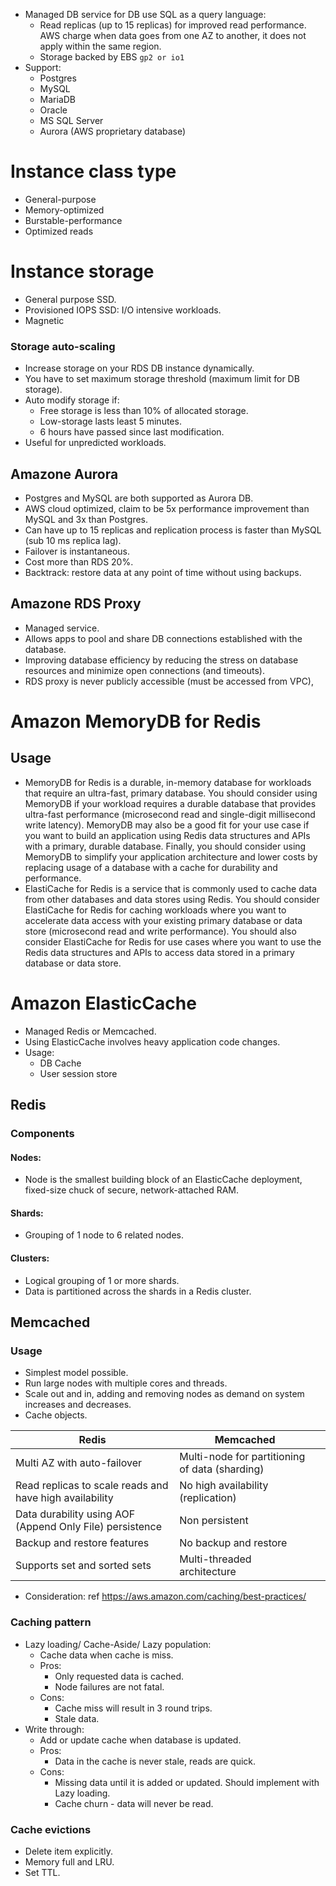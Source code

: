 - Managed DB service for DB use SQL as a query language:
	- Read replicas (up to 15 replicas) for improved read performance. AWS charge when data goes from one AZ to another, it does not apply within the same region.
	- Storage backed by EBS `gp2 or io1`
- Support:
	- Postgres
	- MySQL
	- MariaDB
	- Oracle
	- MS SQL Server
	- Aurora (AWS proprietary database)
# Instance class type
- General-purpose
- Memory-optimized
- Burstable-performance
- Optimized reads
# Instance storage
- General purpose SSD.
- Provisioned IOPS SSD: I/O intensive workloads.
- Magnetic
### Storage auto-scaling
- Increase storage on your RDS DB instance dynamically.
- You have to set maximum storage threshold (maximum limit for DB storage).
- Auto modify storage if:
	- Free storage is less than 10% of allocated storage.
	- Low-storage lasts least 5 minutes.
	- 6 hours have passed since last modification.
- Useful for unpredicted workloads.
## Amazone Aurora
- Postgres and MySQL are both supported as Aurora DB.
- AWS cloud optimized, claim to be 5x performance improvement than MySQL and 3x than Postgres.
- Can have up to 15 replicas and replication process is faster than MySQL (sub 10 ms replica lag).
- Failover is instantaneous.
- Cost more than RDS 20%.
- Backtrack: restore data at any point of time without using backups.
## Amazone RDS Proxy
- Managed service.
- Allows apps to pool and share DB connections established with the database.
- Improving database efficiency by reducing the stress on database resources and minimize open connections (and timeouts).
- RDS proxy is never publicly accessible (must be accessed from VPC),
# Amazon MemoryDB for Redis
## Usage
- MemoryDB for Redis is a durable, in-memory database for workloads that require an ultra-fast, primary database. You should consider using MemoryDB if your workload requires a durable database that provides ultra-fast performance (microsecond read and single-digit millisecond write latency). MemoryDB may also be a good fit for your use case if you want to build an application using Redis data structures and APIs with a primary, durable database. Finally, you should consider using MemoryDB to simplify your application architecture and lower costs by replacing usage of a database with a cache for durability and performance.
- ElastiCache for Redis is a service that is commonly used to cache data from other databases and data stores using Redis. You should consider ElastiCache for Redis for caching workloads where you want to accelerate data access with your existing primary database or data store (microsecond read and write performance). You should also consider ElastiCache for Redis for use cases where you want to use the Redis data structures and APIs to access data stored in a primary database or data store.
# Amazon ElasticCache
- Managed Redis or Memcached.
- Using ElasticCache involves heavy application code changes.
- Usage:
	- DB Cache
	- User session store
## Redis
### Components
#### Nodes:
- Node is the smallest building block of an ElasticCache deployment, fixed-size chuck of secure, network-attached RAM.
#### Shards:
- Grouping of 1 node to 6 related nodes.
#### Clusters:
- Logical grouping of 1 or more shards.
- Data is partitioned across the shards in a Redis cluster.
## Memcached
### Usage
- Simplest model possible.
- Run large nodes with multiple cores and threads.
- Scale out and in, adding and removing nodes as demand on system increases and decreases.
- Cache objects.

| Redis                                                    | Memcached                                      |     |
| -------------------------------------------------------- | ---------------------------------------------- | --- |
| Multi AZ with auto-failover                              | Multi-node for partitioning of data (sharding) |     |
| Read replicas to scale reads and have high availability  | No high availability (replication)             |     |
| Data durability using AOF (Append Only File) persistence | Non persistent                                 |     |
| Backup and restore features                              | No backup and restore                          |     |
| Supports set and sorted sets                             | Multi-threaded architecture                    |     |
- Consideration: ref https://aws.amazon.com/caching/best-practices/
### Caching pattern
- Lazy loading/ Cache-Aside/ Lazy population:
	- Cache data when cache is miss.
	- Pros:
		- Only requested data is cached.
		- Node failures are not fatal.
	- Cons:
		- Cache miss will result in 3 round trips.
		- Stale data.
- Write through:
	- Add or update cache when database is updated.
	- Pros:
		- Data in the cache is never stale, reads are quick.
	- Cons:
		- Missing data until it is added or updated. Should implement with Lazy loading.
		- Cache churn - data will never be read.
### Cache evictions
- Delete item explicitly.
- Memory full and LRU.
- Set TTL.